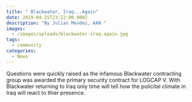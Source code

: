 ```yaml
---
title: " Blackwater, Iraq...Again"
date: 2019-04-25T23:22:00.000Z
description: "By Julian Mendez, AAN "
images:
  - /images/uploads/blackwater-iraq-again.jpg
tags:
  - community
categories:
  - News
---
```

<!--StartFragment-->

Questions were quickly raised as the infamous Blackwater contracting group was awarded the primary security contract for LOGCAP V. With Blackwater returning to Iraq only time will tell how the policital climate in Iraq will react to thier presence.

<!--EndFragment-->